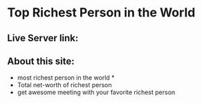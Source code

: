 # Top Richest Person in the World
## Live Server link:

## About this site:
* most richest person in the world
    * 
* Total net-worth of richest person
* get awesome meeting with your favorite richest person